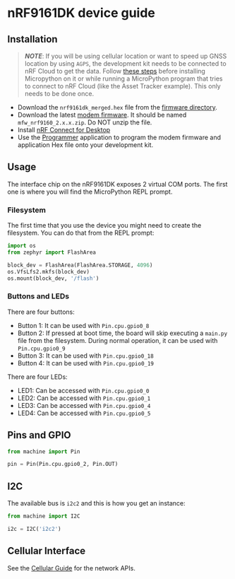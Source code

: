 # nRF9161DK device guide

## Installation

> **_NOTE_**: If you will be using cellular location or want to speed up GNSS location by using `AGPS`, the development kit needs to be connected to nRF Cloud to get the data. Follow [these steps](https://developer.nordicsemi.com/nRF_Connect_SDK/doc/latest/nrf/device_guides/working_with_nrf/nrf91/nrf9160_gs.html#connecting-the-dk-to-nrf-cloud) before installing Micropython on it or while running a MicroPython program that tries
to connect to nRF Cloud (like the Asset Tracker example). This only needs to be done once.

- Download the `nrf9161dk_merged.hex` file from the [firmware directory](/firmware/).
- Download the latest [modem firmware](https://www.nordicsemi.com/Products/nRF9161/Download?lang=en#infotabs). It should be named 
`mfw_nrf9160_2.x.x.zip`. Do NOT unzip the file.
- Install [nRF Connect for Desktop](https://www.nordicsemi.com/Products/Development-tools/nrf-connect-for-desktop) 
- Use the [Programmer](https://infocenter.nordicsemi.com/topic/ug_nc_programmer/UG/nrf_connect_programmer/ncp_application_overview.html?cp=11_3_2_2) application to program the modem firmware and application Hex file onto your development kit.

## Usage

The interface chip on the nRF9161DK exposes 2 virtual COM ports. The first one is where you will find the MicroPython REPL prompt.

### Filesystem

The first time that you use the device you might need to create the filesystem. You can do that from the REPL prompt:

```python
import os
from zephyr import FlashArea

block_dev = FlashArea(FlashArea.STORAGE, 4096)
os.VfsLfs2.mkfs(block_dev)
os.mount(block_dev, '/flash')
```

### Buttons and LEDs

There are four buttons:
- Button 1: It can be used with `Pin.cpu.gpio0_8`
- Button 2: If pressed at boot time, the board will skip executing a `main.py` file from the filesystem. During normal operation, it can be used with `Pin.cpu.gpio0_9`
- Button 3: It can be used with `Pin.cpu.gpio0_18`
- Button 4: It can be used with `Pin.cpu.gpio0_19`

There are four LEDs:
- LED1: Can be accessed with `Pin.cpu.gpio0_0`
- LED2: Can be accessed with `Pin.cpu.gpio0_1`
- LED3: Can be accessed with `Pin.cpu.gpio0_4`
- LED4: Can be accessed with `Pin.cpu.gpio0_5`


## Pins and GPIO
```python
from machine import Pin

pin = Pin(Pin.cpu.gpio0_2, Pin.OUT)
```
## I2C

The available bus is `i2c2` and this is how you get an instance:
```python
from machine import I2C

i2c = I2C('i2c2')
```
## Cellular Interface

See the [Cellular Guide](/doc/CellularGuide.md) for the network APIs.
